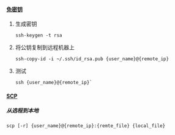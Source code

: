 #### [免密钥](https://blog.csdn.net/furzoom/article/details/79139570)

1. 生成密钥

   ```shell
   ssh-keygen -t rsa
   ```

2. 将公钥复制到远程机器上

   ```shell
   ssh-copy-id -i ~/.ssh/id_rsa.pub {user_name}@{remote_ip}
   ```

3. 测试

   ```shell
   ssh {user_name}@{remote_ip}`
   ```

#### [SCP](https://www.cnblogs.com/zhaofeng555/p/8075279.html)

##### 从选程到本地

```shell
scp [-r] {user_name}@{remote_ip}:{remte_file} {local_file}
```


